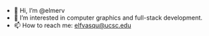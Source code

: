 - 👋 Hi, I’m @elmerv
- 👀 I’m interested in computer graphics and full-stack development.
- 📫 How to reach me: elfvasqu@ucsc.edu

<!---
elmerv/elmerv is a ✨ special ✨ repository because its `README.md` (this file) appears on your GitHub profile.
You can click the Preview link to take a look at your changes.
--->
